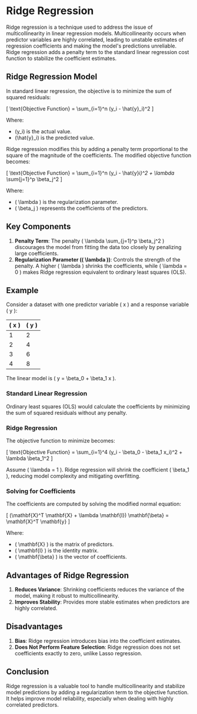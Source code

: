 # Ridge Regression

Ridge regression is a technique used to address the issue of multicollinearity in linear regression models. Multicollinearity occurs when predictor variables are highly correlated, leading to unstable estimates of regression coefficients and making the model's predictions unreliable. Ridge regression adds a penalty term to the standard linear regression cost function to stabilize the coefficient estimates.

## Ridge Regression Model

In standard linear regression, the objective is to minimize the sum of squared residuals:

\[
\text{Objective Function} = \sum_{i=1}^n (y_i - \hat{y}_i)^2
\]

Where:
- \(y_i\) is the actual value.
- \(\hat{y}_i\) is the predicted value.

Ridge regression modifies this by adding a penalty term proportional to the square of the magnitude of the coefficients. The modified objective function becomes:

\[
\text{Objective Function} = \sum_{i=1}^n (y_i - \hat{y}_i)^2 + \lambda \sum_{j=1}^p \beta_j^2
\]

Where:
- \( \lambda \) is the regularization parameter.
- \( \beta_j \) represents the coefficients of the predictors.

## Key Components

1. **Penalty Term**: The penalty \( \lambda \sum_{j=1}^p \beta_j^2 \) discourages the model from fitting the data too closely by penalizing large coefficients.
2. **Regularization Parameter (\( \lambda \))**: Controls the strength of the penalty. A higher \( \lambda \) shrinks the coefficients, while \( \lambda = 0 \) makes Ridge regression equivalent to ordinary least squares (OLS).

## Example

Consider a dataset with one predictor variable \( x \) and a response variable \( y \):

| \( x \) | \( y \) |
|--------|--------|
| 1      | 2      |
| 2      | 4      |
| 3      | 6      |
| 4      | 8      |

The linear model is \( y = \beta_0 + \beta_1 x \).

### Standard Linear Regression
Ordinary least squares (OLS) would calculate the coefficients by minimizing the sum of squared residuals without any penalty.

### Ridge Regression
The objective function to minimize becomes:

\[
\text{Objective Function} = \sum_{i=1}^4 (y_i - \beta_0 - \beta_1 x_i)^2 + \lambda \beta_1^2
\]

Assume \( \lambda = 1 \). Ridge regression will shrink the coefficient \( \beta_1 \), reducing model complexity and mitigating overfitting.

### Solving for Coefficients
The coefficients are computed by solving the modified normal equation:

\[
(\mathbf{X}^T \mathbf{X} + \lambda \mathbf{I}) \mathbf{\beta} = \mathbf{X}^T \mathbf{y}
\]

Where:
- \( \mathbf{X} \) is the matrix of predictors.
- \( \mathbf{I} \) is the identity matrix.
- \( \mathbf{\beta} \) is the vector of coefficients.

## Advantages of Ridge Regression

1. **Reduces Variance**: Shrinking coefficients reduces the variance of the model, making it robust to multicollinearity.
2. **Improves Stability**: Provides more stable estimates when predictors are highly correlated.

## Disadvantages

1. **Bias**: Ridge regression introduces bias into the coefficient estimates.
2. **Does Not Perform Feature Selection**: Ridge regression does not set coefficients exactly to zero, unlike Lasso regression.

## Conclusion

Ridge regression is a valuable tool to handle multicollinearity and stabilize model predictions by adding a regularization term to the objective function. It helps improve model reliability, especially when dealing with highly correlated predictors.

